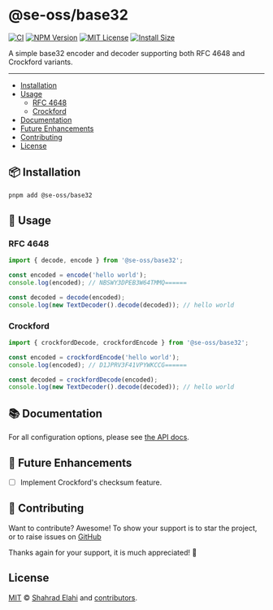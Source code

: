 # @se-oss/base32

[![CI](https://github.com/shahradelahi/base32/actions/workflows/ci.yml/badge.svg?branch=main&event=push)](https://github.com/shahradelahi/base32/actions/workflows/ci.yml)
[![NPM Version](https://img.shields.io/npm/v/@se-oss/base32.svg)](https://www.npmjs.com/package/@se-oss/base32)
[![MIT License](https://img.shields.io/badge/License-MIT-blue.svg?style=flat)](/LICENSE)
[![Install Size](https://packagephobia.com/badge?p=@se-oss/base32)](https://packagephobia.com/result?p=@se-oss/base32)

A simple base32 encoder and decoder supporting both RFC 4648 and Crockford variants.

---

- [Installation](#-installation)
- [Usage](#-usage)
  - [RFC 4648](#rfc-4648)
  - [Crockford](#crockford)
- [Documentation](#-documentation)
- [Future Enhancements](#-future-enhancements)
- [Contributing](#-contributing)
- [License](#license)

## 📦 Installation

```bash
pnpm add @se-oss/base32
```

## 📖 Usage

### RFC 4648

```typescript
import { decode, encode } from '@se-oss/base32';

const encoded = encode('hello world');
console.log(encoded); // NBSWY3DPEB3W64TMMQ======

const decoded = decode(encoded);
console.log(new TextDecoder().decode(decoded)); // hello world
```

### Crockford

```typescript
import { crockfordDecode, crockfordEncode } from '@se-oss/base32';

const encoded = crockfordEncode('hello world');
console.log(encoded); // D1JPRV3F41VPYWKCCG======

const decoded = crockfordDecode(encoded);
console.log(new TextDecoder().decode(decoded)); // hello world
```

## 📚 Documentation

For all configuration options, please see [the API docs](https://www.jsdocs.io/package/@se-oss/base32).

## 🚀 Future Enhancements

- [ ] Implement Crockford's checksum feature.

## 🤝 Contributing

Want to contribute? Awesome! To show your support is to star the project, or to raise issues on [GitHub](https://github.com/shahradelahi/base32)

Thanks again for your support, it is much appreciated! 🙏

## License

[MIT](/LICENSE) © [Shahrad Elahi](https://github.com/shahradelahi) and [contributors](https://github.com/shahradelahi/base32/graphs/contributors).
